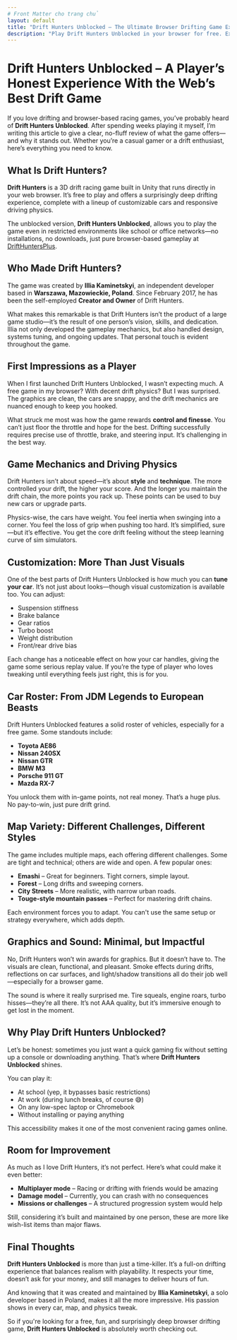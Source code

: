 ```yaml
---
# Front Matter cho trang chủ
layout: default
title: "Drift Hunters Unblocked – The Ultimate Browser Drifting Game Experience"
description: "Play Drift Hunters Unblocked in your browser for free. Explore powerful cars, deep tuning options, and realistic drift mechanics. Created by Illia Kaminetskyi, a self-employed developer based in Poland."
---
```


# Drift Hunters Unblocked – A Player’s Honest Experience With the Web’s Best Drift Game

If you love drifting and browser-based racing games, you’ve probably heard of **Drift Hunters Unblocked**. After spending weeks playing it myself, I’m writing this article to give a clear, no-fluff review of what the game offers—and why it stands out. Whether you’re a casual gamer or a drift enthusiast, here’s everything you need to know.

## What Is Drift Hunters?

**Drift Hunters** is a 3D drift racing game built in Unity that runs directly in your web browser. It’s free to play and offers a surprisingly deep drifting experience, complete with a lineup of customizable cars and responsive driving physics.

The unblocked version, **Drift Hunters Unblocked**, allows you to play the game even in restricted environments like school or office networks—no installations, no downloads, just pure browser-based gameplay at [DriftHuntersPlus](https://drifthuntersplus.com/).

## Who Made Drift Hunters?

The game was created by **Illia Kaminetskyi**, an independent developer based in **Warszawa, Mazowieckie, Poland**. Since February 2017, he has been the self-employed **Creator and Owner** of Drift Hunters.

What makes this remarkable is that Drift Hunters isn’t the product of a large game studio—it’s the result of one person’s vision, skills, and dedication. Illia not only developed the gameplay mechanics, but also handled design, systems tuning, and ongoing updates. That personal touch is evident throughout the game.

## First Impressions as a Player

When I first launched Drift Hunters Unblocked, I wasn’t expecting much. A free game in my browser? With decent drift physics? But I was surprised. The graphics are clean, the cars are snappy, and the drift mechanics are nuanced enough to keep you hooked.

What struck me most was how the game rewards **control and finesse**. You can’t just floor the throttle and hope for the best. Drifting successfully requires precise use of throttle, brake, and steering input. It’s challenging in the best way.

## Game Mechanics and Driving Physics

Drift Hunters isn’t about speed—it’s about **style** and **technique**. The more controlled your drift, the higher your score. And the longer you maintain the drift chain, the more points you rack up. These points can be used to buy new cars or upgrade parts.

Physics-wise, the cars have weight. You feel inertia when swinging into a corner. You feel the loss of grip when pushing too hard. It’s simplified, sure—but it’s effective. You get the core drift feeling without the steep learning curve of sim simulators.

## Customization: More Than Just Visuals

One of the best parts of Drift Hunters Unblocked is how much you can **tune your car**. It’s not just about looks—though visual customization is available too. You can adjust:

- Suspension stiffness  
- Brake balance  
- Gear ratios  
- Turbo boost  
- Weight distribution  
- Front/rear drive bias

Each change has a noticeable effect on how your car handles, giving the game some serious replay value. If you’re the type of player who loves tweaking until everything feels just right, this is for you.

## Car Roster: From JDM Legends to European Beasts

Drift Hunters Unblocked features a solid roster of vehicles, especially for a free game. Some standouts include:

- **Toyota AE86**  
- **Nissan 240SX**  
- **Nissan GTR**  
- **BMW M3**  
- **Porsche 911 GT**  
- **Mazda RX-7**

You unlock them with in-game points, not real money. That’s a huge plus. No pay-to-win, just pure drift grind.

## Map Variety: Different Challenges, Different Styles

The game includes multiple maps, each offering different challenges. Some are tight and technical; others are wide and open. A few popular ones:

- **Emashi** – Great for beginners. Tight corners, simple layout.  
- **Forest** – Long drifts and sweeping corners.  
- **City Streets** – More realistic, with narrow urban roads.  
- **Touge-style mountain passes** – Perfect for mastering drift chains.

Each environment forces you to adapt. You can't use the same setup or strategy everywhere, which adds depth.

## Graphics and Sound: Minimal, but Impactful

No, Drift Hunters won’t win awards for graphics. But it doesn’t have to. The visuals are clean, functional, and pleasant. Smoke effects during drifts, reflections on car surfaces, and light/shadow transitions all do their job well—especially for a browser game.

The sound is where it really surprised me. Tire squeals, engine roars, turbo hisses—they’re all there. It’s not AAA quality, but it’s immersive enough to get lost in the moment.

## Why Play Drift Hunters Unblocked?

Let’s be honest: sometimes you just want a quick gaming fix without setting up a console or downloading anything. That’s where **Drift Hunters Unblocked** shines.

You can play it:

- At school (yep, it bypasses basic restrictions)  
- At work (during lunch breaks, of course 😅)  
- On any low-spec laptop or Chromebook  
- Without installing or paying anything

This accessibility makes it one of the most convenient racing games online.

## Room for Improvement

As much as I love Drift Hunters, it’s not perfect. Here’s what could make it even better:

- **Multiplayer mode** – Racing or drifting with friends would be amazing  
- **Damage model** – Currently, you can crash with no consequences  
- **Missions or challenges** – A structured progression system would help

Still, considering it’s built and maintained by one person, these are more like wish-list items than major flaws.

## Final Thoughts

**Drift Hunters Unblocked** is more than just a time-killer. It’s a full-on drifting experience that balances realism with playability. It respects your time, doesn’t ask for your money, and still manages to deliver hours of fun.

And knowing that it was created and maintained by **Illia Kaminetskyi**, a solo developer based in Poland, makes it all the more impressive. His passion shows in every car, map, and physics tweak.

So if you're looking for a free, fun, and surprisingly deep browser drifting game, **Drift Hunters Unblocked** is absolutely worth checking out.
